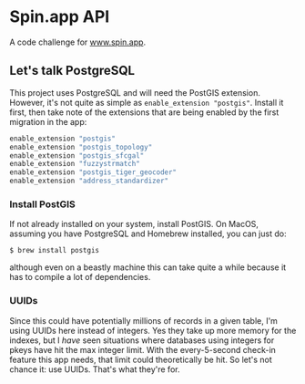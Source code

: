 # Spin.app API

A code challenge for www.spin.app.

## Let's talk PostgreSQL

This project uses PostgreSQL and will need the PostGIS extension. However, it's
not quite as simple as `enable_extension "postgis"`. Install it first, then
take note of the extensions that are being enabled by the first migration in
the app:

```ruby
enable_extension "postgis"
enable_extension "postgis_topology"
enable_extension "postgis_sfcgal"
enable_extension "fuzzystrmatch"
enable_extension "postgis_tiger_geocoder"
enable_extension "address_standardizer"
```

### Install PostGIS

If not already installed on your system, install PostGIS. On MacOS, assuming
you have PostgreSQL and Homebrew installed, you can just do:

```
$ brew install postgis
```

although even on a beastly machine this can take quite a while because it has
to compile a lot of dependencies.

### UUIDs

Since this could have potentially millions of records in a given table, I'm
using UUIDs here instead of integers. Yes they take up more memory for the
indexes, but I _have_ seen situations where databases using integers for pkeys
have hit the max integer limit. With the every-5-second check-in feature this
app needs, that limit could theoretically be hit. So let's not chance it: use
UUIDs. That's what they're for.
